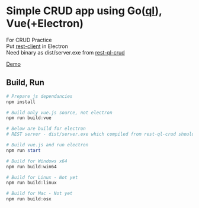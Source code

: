 # Simple CRUD app using Go([ql](https://github.com/cznic/ql)), Vue(+Electron)
For CRUD Practice  
Put [rest-client](https://github.com/practice-golang/rest-client) in Electron  
Need binary as dist/server.exe from [rest-ql-crud](https://github.com/practice-golang/rest-ql-crud)  

[Demo](https://www.dropbox.com/s/qxi5hwji6o1h76b/ElectronVue-0.0.1-win.zip?dl=1)  

## Build, Run
```powershell
# Prepare js dependancies
npm install

# Build only vue.js source, not electron
npm run build:vue

# Below are build for electron
# REST server - dist/server.exe which compiled from rest-ql-crud should be placed

# Build vue.js and run electron
npm run start

# Build for Windows x64
npm run build:win64

# Build for Linux - Not yet
npm run build:linux

# Build for Mac - Not yet
npm run build:osx
```
